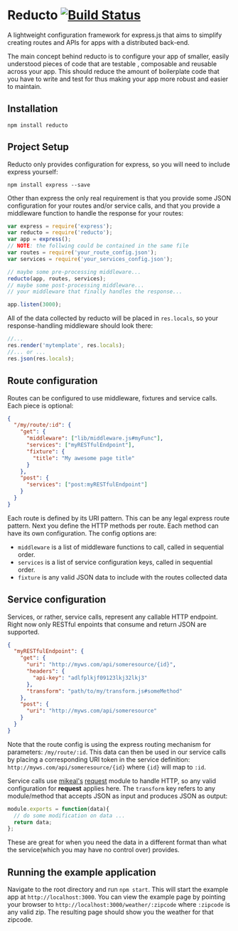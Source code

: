 # Reducto [![Build Status](https://travis-ci.org/michaelleeallen/reducto.png)](https://travis-ci.org/michaelleeallen/reducto)

A lightweight configuration framework for express.js that aims to simplify creating routes and APIs for apps with
a distributed back-end.

The main concept behind reducto is to configure your app of smaller, easily understood pieces of code that are testable
, composable and reusable across your app. This should reduce the amount of boilerplate code that you have
to write and test for thus making your app more robust and easier to maintain.

## Installation

	npm install reducto

## Project Setup

Reducto only provides configuration for express, so you will need to include express
yourself:

	npm install express --save

Other than express the only real requirement is that you provide some JSON configuration
for your routes and/or service calls, and that you provide a middleware function to handle
the response for your routes:
```javascript
var express = require('express');
var reducto = require('reducto');
var app = express();
// NOTE: the follwing could be contained in the same file
var routes = require('your_route_config.json');
var services = require('your_services_config.json');

// maybe some pre-processing middleware...
reducto(app, routes, services);
// maybe some post-processing middleware...
// your middleware that finally handles the response...

app.listen(3000);
```
All of the data collected by reducto will be placed in `res.locals`, so your response-handling
middleware should look there:
```javascript
//...
res.render('mytemplate', res.locals);
//... or ...
res.json(res.locals);
```

## Route configuration

Routes can be configured to use middleware, fixtures and service calls. Each piece is optional:
```json
{
  "/my/route/:id": {
    "get": {
      "middleware": ["lib/middleware.js#myFunc"],
      "services": ["myRESTfulEndpoint"],
      "fixture": {
        "title": "My awesome page title"
      }
    },
    "post": {
      "services": ["post:myRESTfulEndpoint"]
    }
  }
}
```
Each route is defined by its URI pattern. This can be any legal express route pattern. Next you define
the HTTP methods per route. Each method can have its own configuration. The config options are:
- `middleware` is a list of middleware functions to call, called in sequential order.
- `services` is a list of service configuration keys, called in sequential order.
- `fixture` is any valid JSON data to include with the routes collected data

## Service configuration

Services, or rather, service calls, represent any callable HTTP endpoint. Right now only RESTful enpoints that
consume and return JSON are supported.
```json
{
  "myRESTfulEndpoint": {
    "get": {
      "uri": "http://myws.com/api/someresource/{id}",
      "headers": {
        "api-key": "adlfplkjf09123lkj32lkj3"
      },
      "transform": "path/to/my/transform.js#someMethod"
    },
    "post": {
      "uri": "http://myws.com/api/someresource"
    }
  }
}
```
Note that the route config is using
the express routing mechanism for parameters: `/my/route/:id`. This data can then be used in our service calls by
placing a corresponding URI token in the service definition: `http://myws.com/api/someresource/{id}` where `{id}`
will map to `:id`.

Service calls use [mikeal's](https://github.com/mikeal) [request](https://github.com/mikeal/request) module to handle HTTP, so any valid configuration for
**request** applies here. The `transform` key refers to any module/method that accepts JSON as input and produces JSON as output:
```javascript
module.exports = function(data){
  // do some modification on data ...
  return data;
};
```
These are great for when you need the data in a different format than what the service(which you may have no control over) provides.

## Running the example application

Navigate to the root directory and run `npm start`. This will start the example app at
`http://localhost:3000`. You can view the example page by pointing your browser to `http://localhost:3000/weather/:zipcode`
where `:zipcode` is any valid zip. The resulting page should show you the weather for that zipcode.
